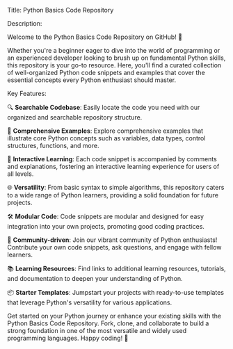 
Title: Python Basics Code Repository

Description:

Welcome to the Python Basics Code Repository on GitHub! 🐍

Whether you're a beginner eager to dive into the world of programming or an experienced developer looking to brush up on fundamental Python skills, this repository is your go-to resource. Here, you'll find a curated collection of well-organized Python code snippets and examples that cover the essential concepts every Python enthusiast should master.

Key Features:

🔍 **Searchable Codebase**: Easily locate the code you need with our organized and searchable repository structure.

📘 **Comprehensive Examples**: Explore comprehensive examples that illustrate core Python concepts such as variables, data types, control structures, functions, and more.

🚀 **Interactive Learning**: Each code snippet is accompanied by comments and explanations, fostering an interactive learning experience for users of all levels.

🌐 **Versatility**: From basic syntax to simple algorithms, this repository caters to a wide range of Python learners, providing a solid foundation for future projects.

🛠️ **Modular Code**: Code snippets are modular and designed for easy integration into your own projects, promoting good coding practices.

👥 **Community-driven**: Join our vibrant community of Python enthusiasts! Contribute your own code snippets, ask questions, and engage with fellow learners.

📚 **Learning Resources**: Find links to additional learning resources, tutorials, and documentation to deepen your understanding of Python.

📦 **Starter Templates**: Jumpstart your projects with ready-to-use templates that leverage Python's versatility for various applications.

Get started on your Python journey or enhance your existing skills with the Python Basics Code Repository. Fork, clone, and collaborate to build a strong foundation in one of the most versatile and widely used programming languages. Happy coding! 🚀
